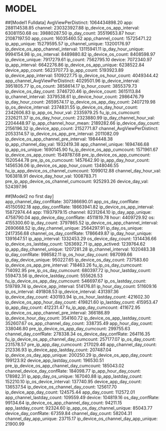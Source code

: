 # MODEL

##[Model1 Fulldata]
AvgViewPerDistinct: 1064434898.20
app: 288114538.85
channel: 230323927.88
ip_device_os_app_interval: 63081150.68
os: 39880287.50
ip_day_count: 35519653.87
hour: 21087197.50
app_count: 16035460.52
app_channel_count: 15725471.22
ip_app_unique: 15279595.57
ip_channel_unique: 13200176.97
ip_device_os_app_channel_interval: 13115941.11
ip_day_hour_unique: 9994154.98
ip_os_interval: 8489880.82
ip_device_os_count: 8408598.97
ip_device_unique: 7917279.61
ip_count: 7562795.10
device: 7072340.97
ip_app_interval: 6642276.86
ip_device_os_app_unique: 6238522.84
device_app_count: 5623707.73
ip_app_count: 5193923.89
ip_device_app_interval: 5109227.75
ip_device_os_hour_count: 4049344.42
app_channel_AvgViewPerDistinct: 4029501.96
ip_device_interval: 3951805.77
ip_os_count: 3858614.17
ip_hour_count: 3855379.73
ip_device_os_day_count: 3746720.46
ip_device_count: 3615113.84
ip_channel_interval: 3379538.61
ip_device_hour_count: 2986476.79
ip_day_hour_count: 2659574.17
ip_device_os_app_day_count: 2407219.98
ip_os_device_interval: 2374831.55
ip_device_os_day_hour_count: 2342606.83
ip_app_os_hour_val: 2335979.25
fu_ip_os_cumcount: 2326211.37
ip_os_day_hour_count: 2323880.99
ip_day_channel_hour_val: 2204448.97
ip_app_channel_hour_mean: 2189282.66
ip_device_day_count: 2156196.32
ip_device_app_count: 2152771.87
channel_AvgViewPerDistinct: 2053314.57
ip_device_os_app_pre_interval: 2011082.09
ip_device_os_app_channel_pre_interval: 1984448.38
ip_app_channel_day_val: 1932419.38
app_channel_unique: 1694746.68
ip_app_os_unique: 1690145.90
fu_ip_device_os_app_cumcount: 1571961.67
ip_device_os_app_count: 1549787.68
pre_ip_device_os_app_cumcount: 1520544.78
pre_ip_os_cumcount: 1457642.90
ip_app_day_hour_count: 1456536.06
ip_device_os_app_hour_count: 1348046.55
fu_ip_app_device_os_channel_cumcount: 1099012.88
channel_day_hour_val: 1063818.91
device_day_hour_val: 1008783.71
pre_ip_app_device_os_channel_cumcount: 925293.26
device_day_val: 524397.96



       
##[Model2 no first day]       
app_channel_day_confRate: 307386690.01
app_os_day_confRate: 45150592.18
app_day_confRate: 18663941.82
ip_device_os_app_interval: 15872974.44
app: 11937979.15
channel: 8231264.10
ip_day_app_unique: 4758790.04
app_device_day_confRate: 4511819.78
hour: 4409729.92
os: 4155300.60
ip_day_count: 3797865.52
ip_device_os_app_channel_interval: 2690668.52
ip_day_channel_unique: 2564297.91
ip_day_os_unique: 2417356.68
channel_os_day_confRate: 1786649.87
ip_day_hour_unique: 1391647.51
ip_app_interval: 1332453.29
os_device_day_count: 1314436.66
ip_device_os_lastday_count: 1263692.71
ip_app_actived: 1239764.62
ip_app_day_channel_unique: 1207281.28
ip_channel_interval: 1020483.38
ip_day_confRate: 998582.11
ip_os_hour_day_count: 987099.66
ip_day_device_unique: 950227.65
ip_device_os_day_count: 737583.60
ip_device_os_app_pre_interval: 718463.26
fu_ip_os_day_cumcount: 714092.95
pre_ip_os_day_cumcount: 680397.72
ip_hour_lastday_count: 559473.56
ip_device_lastday_count: 555626.53
fu_ip_device_os_app_day_cumcount: 546697.67
ip_os_lastday_count: 519789.74
ip_device_app_interval: 514176.81
ip_hour_day_count: 511609.16
ip_os_interval: 491808.53
ip_device_interval: 431397.36
ip_device_day_count: 430193.94
ip_os_hour_lastday_count: 421602.30
ip_device_os_app_hour_day_count: 419821.60
ip_lastday_count: 415953.47
ip_app_day_count: 412231.47
fu_ip_app_day_cumcount: 411672.95
ip_device_os_app_channel_pre_interval: 366186.89
ip_device_hour_day_count: 354160.72
ip_device_os_app_lastday_count: 352607.67
os_app_channel_day_count: 338735.49
app_hour_day_count: 338046.80
pre_ip_device_os_app_day_cumcount: 299755.63
channel_day_confRate: 278338.34
os_device_day_confRate: 264116.35
fu_ip_device_os_app_channel_day_cumcount: 257177.07
ip_os_day_count: 231578.57
pre_ip_app_day_cumcount: 217029.46
app_channel_day_count: 212336.93
ip_device_app_lastday_count: 207487.04
ip_device_os_day_app_unique: 200250.29
ip_device_os_app_day_count: 199123.92
device_app_lastday_count: 196530.51
pre_ip_device_os_app_channel_day_cumcount: 185043.02
channel_device_day_confRate: 184098.77
ip_app_hour_day_count: 178982.31
ip_app_day_os_unique: 167040.88
ip_app_lastday_count: 152210.10
ip_os_device_interval: 137740.95
device_app_day_count: 136537.54
ip_device_os_channel_day_count: 125617.70
ip_device_app_day_count: 124575.44
app_day_count: 112572.01
app_channel_lastday_count: 109559.49
device: 104819.16
os_day_confRate: 99134.64
ip_device_os_app_channel_day_count: 94211.15
app_lastday_count: 92324.60
ip_app_os_day_channel_unique: 85043.77
device_day_confRate: 67359.84
channel_day_count: 58204.31
channel_day_app_unique: 23715.17
ip_device_os_channel_day_app_unique: 21900.99
